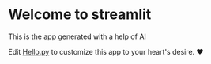 # Welcome to streamlit

This is the app generated with a help of AI

Edit [Hello.py](./Hello.py) to customize this app to your heart's desire. ❤️
